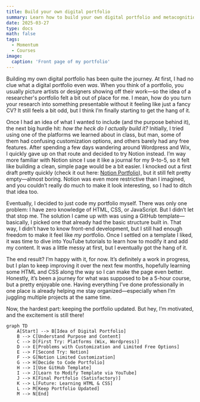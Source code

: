 ```yaml
---
title: Build your own digital portfolio
summary: Learn how to build your own digital portfolio and metacognition techniques
date: 2025-03-27
type: docs
math: false
tags:
  - Momentum
  - Courses
image:
  caption: 'Front page of my portfolio'
---
```


Building my own digital portfolio has been quite the journey. At first, I had no clue what a digital portfolio even *was*. When you think of a portfolio, you usually picture artists or designers showing off their work—so the idea of a researcher's portfolio felt a bit out of place for me. I mean, how do you turn your research into something presentable without it feeling like just a fancy CV? It still feels a bit odd, but I think I’m finally starting to get the hang of it.

Once I had an idea of what I wanted to include (and the purpose behind it), the next big hurdle hit: *how the heck do I actually build it?* Initially, I tried using one of the platforms we learned about in class, but man, some of them had confusing customization options, and others barely had any free features. After spending a few days wandering around Wordpress and Wix, I quickly gave up on that route and decided to try Notion instead. I’m way more familiar with Notion since I use it like a journal for my 9-to-5, so it felt like building a clean, simple page would be a bit easier. I knocked out a first draft pretty quickly (check it out here: [Notion Portfolio](https://jose-serradell.notion.site/jose-m-serradell?pvs=4)), but it still felt pretty empty—almost boring. Notion was even more restrictive than I imagined, and you couldn’t really do much to make it look interesting, so I had to ditch that idea too.

Eventually, I decided to just code my portfolio myself. There was only one problem: I have zero knowledge of HTML, CSS, or JavaScript. But I didn’t let that stop me. The solution I came up with was using a GitHub template—basically, I picked one that already had the basic structure built in. That way, I didn’t have to know front-end development, but I still had enough freedom to make it feel like *my* portfolio. Once I settled on a template I liked, it was time to dive into YouTube tutorials to learn how to modify it and add my content. It was a little messy at first, but I eventually got the hang of it.

The end result? I’m happy with it, for now. It’s definitely a work in progress, but I plan to keep improving it over the next few months, hopefully learning some HTML and CSS along the way so I can make the page even better. Honestly, it’s been a journey for what was supposed to be a 5-hour course, but a pretty enjoyable one. Having everything I’ve done professionally in one place is already helping me stay organized—especially when I’m juggling multiple projects at the same time.

Now, the hardest part: keeping the portfolio updated. But hey, I’m motivated, and the excitement is still there!

```mermaid
graph TD
    A[Start] --> B[Idea of Digital Portfolio]
    B --> C[Understand Purpose and Content]
    C --> D[First Try: Platforms (Wix, Wordpress)]
    D --> E[Problems with Customization and Limited Free Options]
    E --> F[Second Try: Notion]
    F --> G[Notion Limited Customization]
    G --> H[Decide to Code Portfolio]
    H --> I[Use GitHub Template]
    I --> J[Learn to Modify Template via YouTube]
    J --> K[Final Portfolio (Satisfactory)]
    K --> L[Future: Learning HTML & CSS]
    L --> M[Keep Portfolio Updated]
    M --> N[End]
```
